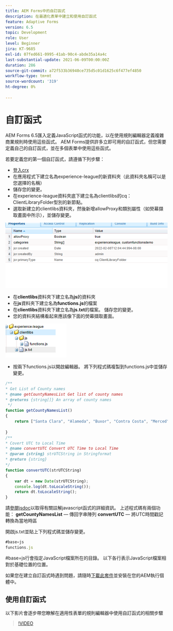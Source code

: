 ```yaml
---
title: AEM Forms中的自訂函式
description: 在最適化表單中建立和使用自訂函式
feature: Adaptive Forms
version: 6.5
topic: Development
role: User
level: Beginner
jira: KT-9685
exl-id: 07fed661-0995-41ab-90c4-abde35a14a4c
last-substantial-update: 2021-06-09T00:00:00Z
duration: 286
source-git-commit: a72f533b36940ce735d5c01d1625c6f477ef4850
workflow-type: tm+mt
source-wordcount: '319'
ht-degree: 0%

---
```


# 自訂函式

AEM Forms 6.5匯入定義JavaScript函式的功能，以在使用規則編輯器定義複雜商業規則時使用這些函式。
AEM Forms提供許多立即可用的自訂函式，但您需要定義自己的自訂函式，並在多個表單中使用這些函式。

若要定義您的第一個自訂函式，請遵循下列步驟：
* [登入crx](http://localhost:4502/crx/de/index.jsp#/apps/experience-league/clientlibs)
* 在應用程式下建立名為experience-league的新資料夾（此資料夾名稱可以是您選擇的名稱）
* 儲存您的變更。
* 在experience-league資料夾底下建立名為clientlibs的cq：ClientLibraryFolder型別的新節點。
* 選取新建立的clientlibs資料夾，然後新增allowProxy和類別屬性（如熒幕擷取畫面中所示），並儲存變更。

![client-lib](assets/custom-functions.png)
* 在&#x200B;**clientlibs**&#x200B;資料夾下建立名為&#x200B;**js**&#x200B;的資料夾
* 在&#x200B;**js**&#x200B;資料夾下建立名為&#x200B;**functions.js**&#x200B;的檔案
* 在&#x200B;**clientlibs**&#x200B;資料夾下建立名為&#x200B;**js.txt**&#x200B;的檔案。 儲存您的變更。
* 您的資料夾結構看起來應該像下面的熒幕擷取畫面。

![規則編輯器](assets/folder-structure.png)

* 按兩下functions.js以開啟編輯器。
將下列程式碼複製到functions.js中並儲存變更。

```javascript
/**
* Get List of County names
* @name getCountyNamesList Get list of county names
* @returns {string[]} An array of county names
 */
function getCountyNamesList()
{
    return ["Santa Clara", "Alameda", "Buxor", "Contra Costa", "Merced"];

}
/**
* Covert UTC to Local Time
* @name convertUTC Convert UTC Time to Local Time
* @param {string} strUTCString in Stringformat
* @return {string}
*/
function convertUTC(strUTCString)
{
    var dt = new Date(strUTCString);
    console.log(dt.toLocaleString());
    return dt.toLocaleString();
}
```

請[參閱jsdoc](https://jsdoc.app/index.html)以取得有關註解javascript函式的詳細資訊。
上述程式碼有兩個功能：
**getCountyNamesList** — 傳回字串陣列
**convertUTC** — 將UTC時間戳記轉換為當地時區

開啟js.txt並貼上下列程式碼並儲存變更。

```javascript
#base=js
functions.js
```

#base=js行會指定JavaScript檔案所在的目錄。
以下各行表示JavaScript檔案相對於基礎位置的位置。

如果您在建立自訂函式時遇到問題，請隨時[下載此套件](assets/custom-functions.zip)並安裝在您的AEM執行個體中。

## 使用自訂函式

以下影片會逐步帶您瞭解在適用性表單的規則編輯器中使用自訂函式的相關步驟
>[!VIDEO](https://video.tv.adobe.com/v/340305?quality=12&learn=on)
